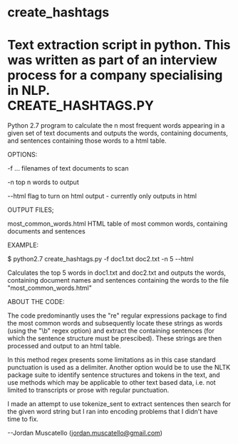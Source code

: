 # create_hashtags
Text extraction script in python. This was written as part of an interview process for a company specialising in NLP.   
CREATE_HASHTAGS.PY
==================

Python 2.7 program to calculate the n most frequent words appearing in
a given set of text documents and outputs the words, containing documents,
and sentences containing those words to a html table.

OPTIONS:

 -f <file1> <file2> ...
    filenames of text documents to scan

 -n <number of words>
    top n words to output

 --html
    flag to turn on html output - currently only outputs in html

OUTPUT FILES;

 most_common_words.html
    HTML table of most common words, containing documents and sentences

EXAMPLE:

$ python2.7 create_hashtags.py -f doc1.txt doc2.txt -n 5 --html

Calculates the top 5 words in doc1.txt and doc2.txt and outputs the words,
containing document names and sentences containing the words to the file
"most_common_words.html"

ABOUT THE CODE:

The code predominantly uses the "re" regular expressions package to find
the most common words and subsequently locate these strings as words (using
the "\b" regex option) and extract the containing sentences (for which the
sentence structure must be prescibed). These strings are then processed and
output to an html table.


In this method regex presents some limitations as in this case standard
punctuation is used as a delimiter. Another option would be to use the NLTK
package suite to identify sentence structures and tokens in the text, and use
methods which may be applicable to other text based data, i.e. not limited
to transcripts or prose with regular punctuation.

I made an attempt to use tokenize_sent to extract sentences then search for the
given word string but I ran into encoding problems that I didn't have time
to fix.


--Jordan Muscatello (jordan.muscatello@gmail.com)
